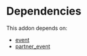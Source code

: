 # Dependencies

This addon depends on:

- [event](../../odoo-bringout-oca-ocb-event)
- [partner_event](../../odoo-bringout-oca-event-partner_event)
